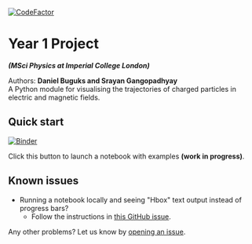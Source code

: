 [![CodeFactor](https://www.codefactor.io/repository/github/sgango/y1-project/badge?s=3379d2c96618c35ee74140bce62f972780f0a727)](https://www.codefactor.io/repository/github/sgango/y1-project)

# Year 1 Project
***(MSci Physics at Imperial College London)***


Authors: **Daniel Buguks and Srayan Gangopadhyay**  
A Python module for visualising the trajectories of charged particles in electric and magnetic fields.  

## Quick start

[![Binder](https://mybinder.org/badge_logo.svg)](https://mybinder.org/v2/gh/sgango/Y1-Project/master?filepath=demo.ipynb)

Click this button to launch a notebook with examples **(work in progress)**.

## Known issues

* Running a notebook locally and seeing "Hbox" text output instead of progress bars?  
    * Follow the instructions in [this GitHub issue](https://github.com/tqdm/tqdm/issues/394#issuecomment-384743637).
    
Any other problems? Let us know by [opening an issue](https://github.com/sgango/Y1-Project/issues/new).
